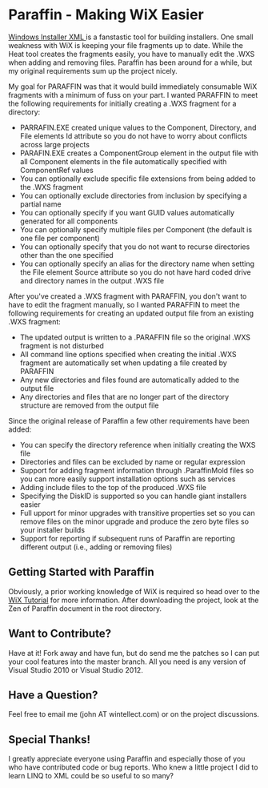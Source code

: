 # Paraffin - Making WiX Easier #

[Windows Installer XML ](http://wixtoolset.org "WiX") is a fanstastic tool for building installers. One small weakness with WiX is keeping your file fragments up to date. While the Heat tool creates the fragments easily, you have to manually edit the .WXS when adding and removing files. Paraffin has been around for a while, but my original requirements sum up the project nicely.

My goal for PARAFFIN was that it would build immediately consumable WiX fragments with a minimum of fuss on your part. I wanted PARAFFIN to meet the following requirements for initially creating a .WXS fragment for a directory:

- PARRAFIN.EXE created unique values to the Component, Directory, and File elements Id attribute so you do not have to worry about conflicts across large projects
- PARAFIN.EXE creates a ComponentGroup element in the output file with all Component elements in the file automatically specified with ComponentRef values
- You can optionally exclude specific file extensions from being added to the .WXS fragment
- You can optionally exclude directories from inclusion by specifying a partial name
- You can optionally specify if you want GUID values automatically generated for all components
- You can optionally specify multiple files per Component (the default is one file per component)
- You can optionally specify that you do not want to recurse directories other than the one specified
- You can optionally specify an alias for the directory name when setting the File element Source attribute so you do not have hard coded drive and directory names in the output .WXS file

After you've created a .WXS fragment with PARAFFIN, you don't want to have to edit the fragment manually, so I wanted PARAFFIN to meet the following requirements for creating an updated output file from an existing .WXS fragment:

- The updated output is written to a .PARAFFIN file so the original .WXS fragment is not disturbed
- All command line options specified when creating the initial .WXS fragment are automatically set when updating a file created by PARAFFIN
- Any new directories and files found are automatically added to the output file
- Any directories and files that are no longer part of the directory structure are removed from the output file

Since the original release of Paraffin a few other requirements have been added:

- You can specify the directory reference when initially creating the WXS file
- Directories and files can be excluded by name or regular expression
- Support for adding fragment information through .ParaffinMold files so you can more easily support installation options such as services
- Adding include files to the top of the produced .WXS file
- Specifying the DiskID is supported so you can handle giant installers easier
- Full upport for minor upgrades with transitive properties set so you can remove files on the minor upgrade and produce the zero byte files so your installer builds
- Support for reporting if subsequent runs of Paraffin are reporting different output (i.e., adding or removing files)

## Getting Started with Paraffin ##
Obviously, a prior working knowledge of WiX is required so head over to the [WiX Tutorial](http://wix.tramontana.co.hu/) for more information. After downloading the project, look at the Zen of Paraffin document in the root directory.

## Want to Contribute? ##
Have at it! Fork away and have fun, but do send me the patches so I can put your cool features into the master branch. All you need is any version of Visual Studio 2010 or Visual Studio 2012.

## Have a Question? ##
Feel free to email me (john AT wintellect.com) or on the project discussions.

## Special Thanks! ##
I greatly appreciate everyone using Paraffin and especially those of you who have contributed code or bug reports. Who knew a little project I did to learn LINQ to XML could be so useful to so many?
